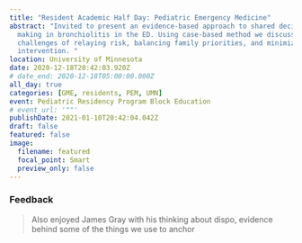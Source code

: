 ```yaml
---
title: "Resident Academic Half Day: Pediatric Emergency Medicine"
abstract: "Invited to present an evidence-based approach to shared decision
  making in bronchiolitis in the ED. Using case-based method we discussed the
  challenges of relaying risk, balancing family priorities, and minimizing
  intervention. "
location: University of Minnesota
date: 2020-12-18T20:42:03.920Z
# date_end: 2020-12-18T05:00:00.000Z
all_day: true
categories: [GME, residents, PEM, UMN]
event: Pediatric Residency Program Block Education
# event_url: '""'
publishDate: 2021-01-10T20:42:04.042Z
draft: false
featured: false
image:
  filename: featured
  focal_point: Smart
  preview_only: false
---
```

### Feedback
<!--StartFragment-->

> Also enjoyed James Gray with his thinking about dispo, evidence behind some of the things we use to anchor

<!--EndFragment-->
